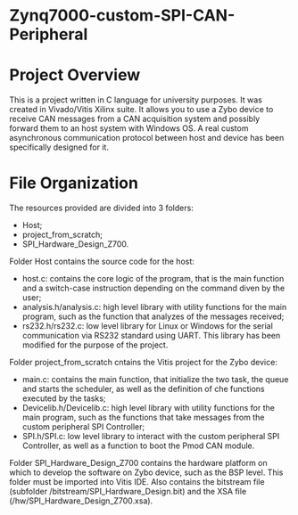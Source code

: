 # Zynq7000-custom-SPI-CAN-Peripheral

# Project Overview
This is a project written in C language for university purposes. It was created in Vivado/Vitis Xilinx suite. 
It allows you to use a Zybo device to receive CAN messages from a CAN acquisition system and possibly forward them to an host system with Windows OS. 
A real custom asynchronous communication protocol between host and device has been specifically designed for it.


# File Organization
The resources provided are divided into 3 folders:
 - Host;
 - project_from_scratch;
 - SPI_Hardware_Design_Z700.

Folder Host contains the source code for the host: 	
 - host.c: contains the core logic of the program, that is the main function and a switch-case instruction depending on the command diven by the user;
 - analysis.h/analysis.c: high level library with utility functions for the main program, such as the function that analyzes of the messages received;
 - rs232.h/rs232.c: low level library for Linux or Windows for the serial communication via RS232 standard using UART. This library has been modified for the purpose of the project.


Folder project_from_scratch cntains the Vitis project for the Zybo device:
 - main.c: contains the main function, that initialize the two task, the queue and starts the scheduler, as well as the definition of che functions executed by the tasks;
 - Devicelib.h/Devicelib.c: high level library with utility functions for the main program, such as the functions that take messages from the custom peripheral SPI Controller;
 - SPI.h/SPI.c: low level library to interact with the custom peripheral SPI Controller, as well as a function to boot the Pmod CAN module.


Folder SPI_Hardware_Design_Z700 contains the hardware platform on which to develop the software on Zybo device, such as the BSP level. This folder must be imported into Vitis IDE. Also contains the bitstream file (subfolder /bitstream/SPI_Hardware_Design.bit) and the XSA file (/hw/SPI_Hardware_Design_Z700.xsa).
